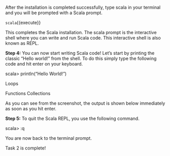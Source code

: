 After the installation is completed successfully, type scala in your terminal and you will be prompted with a Scala prompt.

`scala`{{execute}}

 

This completes the Scala installation. The scala prompt is the interactive shell where you can write and run Scala code. This interactive shell is also known as REPL.

**Step 4:** You can now start writing Scala code! Let’s start by printing the classic “Hello world!” from the shell. To do this simply type the following code and hit enter on your keyboard.

scala> println(“Hello World!”)

 

 
Loops

Functions
Collections

As you can see from the screenshot, the output is shown below immediately as soon as you hit enter.

**Step 5:** To quit the Scala REPL, you use the following command.

scala> :q

 

You are now back to the terminal prompt.

Task 2 is complete!
